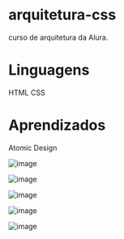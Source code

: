 # arquitetura-css
curso de arquitetura da Alura. 

# Linguagens

HTML
CSS

# Aprendizados

Atomic Design

![image](https://user-images.githubusercontent.com/104031152/223121785-ec98c821-9a06-4381-aded-a2667155e8c1.png)

![image](https://user-images.githubusercontent.com/104031152/223124053-e2c79137-ae3b-4fbb-91a8-09eaeb8f8332.png)

![image](https://user-images.githubusercontent.com/104031152/223124294-a43968bc-d18d-4b89-8dbc-2ed1ba5e2c06.png)

![image](https://user-images.githubusercontent.com/104031152/223124504-68b8247f-9923-4d33-8a7a-51fdd31a2d8f.png)

![image](https://user-images.githubusercontent.com/104031152/223124720-c87ab330-261c-41c3-95e4-28824e81abea.png)





